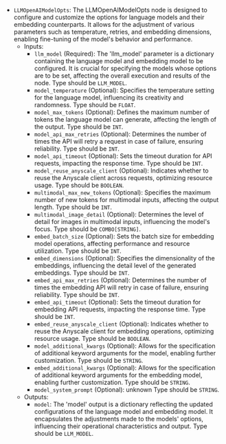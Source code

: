 - `LLMOpenAIModelOpts`: The LLMOpenAIModelOpts node is designed to configure and customize the options for language models and their embedding counterparts. It allows for the adjustment of various parameters such as temperature, retries, and embedding dimensions, enabling fine-tuning of the model's behavior and performance.
    - Inputs:
        - `llm_model` (Required): The 'llm_model' parameter is a dictionary containing the language model and embedding model to be configured. It is crucial for specifying the models whose options are to be set, affecting the overall execution and results of the node. Type should be `LLM_MODEL`.
        - `model_temperature` (Optional): Specifies the temperature setting for the language model, influencing its creativity and randomness. Type should be `FLOAT`.
        - `model_max_tokens` (Optional): Defines the maximum number of tokens the language model can generate, affecting the length of the output. Type should be `INT`.
        - `model_api_max_retries` (Optional): Determines the number of times the API will retry a request in case of failure, ensuring reliability. Type should be `INT`.
        - `model_api_timeout` (Optional): Sets the timeout duration for API requests, impacting the response time. Type should be `INT`.
        - `model_reuse_anyscale_client` (Optional): Indicates whether to reuse the Anyscale client across requests, optimizing resource usage. Type should be `BOOLEAN`.
        - `multimodal_max_new_tokens` (Optional): Specifies the maximum number of new tokens for multimodal inputs, affecting the output length. Type should be `INT`.
        - `multimodal_image_detail` (Optional): Determines the level of detail for images in multimodal inputs, influencing the model's focus. Type should be `COMBO[STRING]`.
        - `embed_batch_size` (Optional): Sets the batch size for embedding model operations, affecting performance and resource utilization. Type should be `INT`.
        - `embed_dimensions` (Optional): Specifies the dimensionality of the embeddings, influencing the detail level of the generated embeddings. Type should be `INT`.
        - `embed_api_max_retries` (Optional): Determines the number of times the embedding API will retry in case of failure, ensuring reliability. Type should be `INT`.
        - `embed_api_timeout` (Optional): Sets the timeout duration for embedding API requests, impacting the response time. Type should be `INT`.
        - `embed_reuse_anyscale_client` (Optional): Indicates whether to reuse the Anyscale client for embedding operations, optimizing resource usage. Type should be `BOOLEAN`.
        - `model_additional_kwargs` (Optional): Allows for the specification of additional keyword arguments for the model, enabling further customization. Type should be `STRING`.
        - `embed_additional_kwargs` (Optional): Allows for the specification of additional keyword arguments for the embedding model, enabling further customization. Type should be `STRING`.
        - `model_system_prompt` (Optional): unknown Type should be `STRING`.
    - Outputs:
        - `model`: The 'model' output is a dictionary reflecting the updated configurations of the language model and embedding model. It encapsulates the adjustments made to the models' options, influencing their operational characteristics and output. Type should be `LLM_MODEL`.
